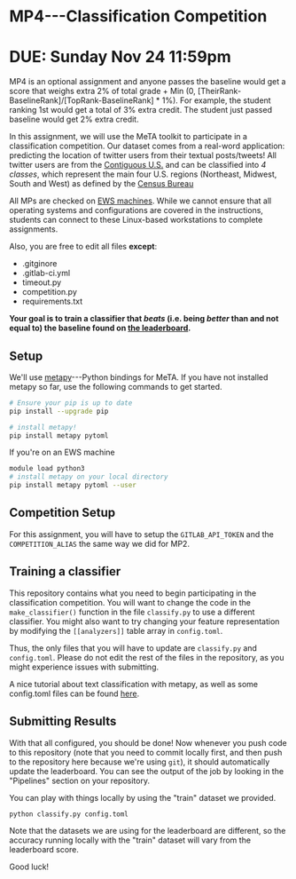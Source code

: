 # MP4---Classification Competition

# DUE: Sunday Nov 24 11:59pm

MP4 is an optional assignment and anyone passes the baseline would get a score that weighs extra 2% of total grade + Min (0, [TheirRank-BaselineRank]/[TopRank-BaselineRank] * 1%). For example, the student ranking 1st would get a total of 3% extra credit. The student just passed baseline would get 2% extra credit. 

In this assignment, we will use the MeTA toolkit to participate in a classification competition.
Our dataset comes from a real-word application: predicting the location of twitter users from their textual posts/tweets!
All twitter users are from the [Contiguous U.S.](https://en.wikipedia.org/wiki/Contiguous_United_States) and can be classified into *4 classes*, which represent the main four U.S. regions (Northeast, Midwest, South and West) as defined by the [Census Bureau](https://www2.census.gov/geo/pdfs/maps-data/maps/reference/us_regdiv.pdf)

All MPs are checked on [EWS machines](https://answers.uillinois.edu/illinois.engineering/page.php?id=81727).
While we cannot ensure that all operating systems and configurations are covered in the instructions, students can connect to these Linux-based workstations to complete assignments.

Also, you are free to edit all files **except**:
- .gitginore
- .gitlab-ci.yml
- timeout.py
- competition.py
- requirements.txt

**Your goal is to train a classifier that *beats* (i.e. being *better* than and not equal to) the baseline found on [the leaderboard](http://cs410-classify.centralus.cloudapp.azure.com/).**

## Setup
We'll use [metapy](https://github.com/meta-toolkit/metapy)---Python bindings for MeTA.
If you have not installed metapy so far, use the following commands to get started.

```bash
# Ensure your pip is up to date
pip install --upgrade pip

# install metapy!
pip install metapy pytoml
```

If you're on an EWS machine
```bash
module load python3
# install metapy on your local directory
pip install metapy pytoml --user
```

## Competition Setup
For this assignment, you will have to setup the `GITLAB_API_TOKEN` and the `COMPETITION_ALIAS`  the same way we did for MP2.

## Training a classifier
This repository contains what you need to begin participating in
the classification competition. You will want to change the code in the
`make_classifier()` function in the file `classify.py` to use a different
classifier. You might also want to try changing your feature
representation by modifying the `[[analyzers]]` table array in
`config.toml`.

Thus, the only files that you will have to update are `classify.py` and `config.toml`.
Please do not edit the rest of the files in the repository, as you might experience issues with submitting.

A nice tutorial about text classification with metapy, as well as some config.toml files
can be found [here](https://github.com/meta-toolkit/metapy/blob/master/tutorials/4-classification.ipynb).

## Submitting Results
With that all configured, you should be done! Now whenever you push code to
this repository (note that you need to commit locally first, and then push
to the repository here because we're using `git`), it should automatically
update the leaderboard. You can see the output of the job by looking in the
"Pipelines" section on your repository.

You can play with things locally by using the "train" dataset we provided.

```bash
python classify.py config.toml
```
Note that the datasets we are using for the leaderboard are different, so the accuracy running locally with  the "train" dataset will vary from the leaderboard score.


Good luck!
